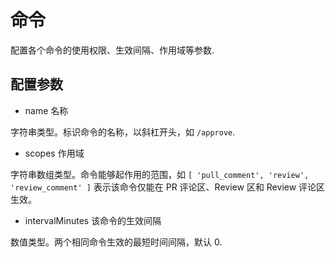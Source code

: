 # 命令

配置各个命令的使用权限、生效间隔、作用域等参数.

## 配置参数

- name 名称

字符串类型。标识命令的名称，以斜杠开头，如 `/approve`.

- scopes 作用域 

字符串数组类型。命令能够起作用的范围，如 `[ 'pull_comment', 'review', 'review_comment' ]` 表示该命令仅能在 PR 评论区、Review 区和 Review 评论区生效。

- intervalMinutes 该命令的生效间隔

数值类型。两个相同命令生效的最短时间间隔，默认 0.
